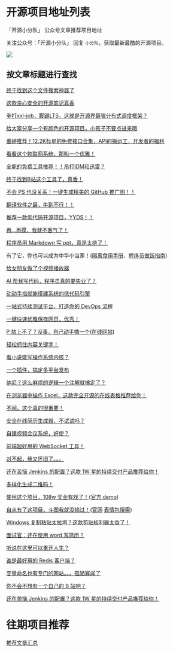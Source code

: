 # 开源项目地址列表

「开源小分队」 公众号文章推荐项目地址

关注公众号：「开源小分队」 回复 `小分队`，获取最新最酷的开源项目。

![](https://gitee.com/sourceteam/blog-source/raw/master/images/logo/202203032101383.jpg)

## 按文章标题进行查找

[终于找到这个文件搜索神器了](https://github.com/sharkdp/fd)

[这款良心安全的开源笔记真香](https://github.com/leanote/leanote)

[拳打xxl-job，脚踢LTS，这就是开源界最强分布式调度框架？](https://github.com/PowerJob/PowerJob)

[给大家分享一个有颜色的开源项目，小孩子不要点进来哦](https://github.com/zerosoul/chinese-colors)

[重磅推荐！12.2K标星的免费接口合集，API的搬运工，开发者的福利](https://github.com/fangzesheng/free-api)

[看看这个物联网系统，那叫一个优雅！](https://gitee.com/mqttsnet/thinglinks)

[全能的免费工具推荐！！吊打IDM和迅雷？](https://github.com/agalwood/Motrix)

[终于找到B站这个工具了，真香！](https://github.com/vooidzero/B23Downloader)

[不会 PS 也没关系！一键生成精美的 GitHub 推广图！！](https://github.com/wei/socialify)

[翻译软件之最，牛到不行！！](https://github.com/biyidev/biyi)

[推荐一款低代码开源项目，YYDS！！](https://github.com/wangyuan389/mall-cook)

[再…再摸，我就不客气了！](https://github.com/OBKoro1/stop-mess-around)

[程序员用 Markdown 写 ppt，真是太绝了！](https://github.com/slidevjs/slidev)

有了它，你也可以成为中华小当家！([隔离食用手册](https://github.com/YunYouJun/cook)、[程序员做饭指南](https://github.com/Anduin2017/HowToCook))

[给女朋友做了个视频播放器](https://github.com/sampotts/plyr)

[AI 帮我写代码，程序员真的要失业了？](https://github.com/github/copilot-docs)

[动动手指就能搭建系统的低代码引擎](https://github.com/alibaba/lowcode-engine)

[一站式持续测试平台，打造你的 DevOps 流程](https://github.com/metersphere/metersphere)

[一键快速优雅保存网页，优秀！](https://github.com/gildas-lormeau/SingleFile)

[P 站上不了？没事，自己动手搞一个](https://github.com/bestony/logoly)([在线网站](https://www.logoly.pro/#/))

[轻松抓住内容关键字！](https://github.com/amueller/word_cloud)

[看小说能写操作系统内核？](https://github.com/sunym1993/flash-linux0.11-talk)

[一个插件，搞定多平台发布](https://github.com/wechatsync/Wechatsync)

[纳尼？这么麻烦的逻辑一个注解就搞定了？](https://github.com/spring-projects/spring-retry)

[在浏览器中操作 Excel，这款完全开源的在线表格推荐给你！](https://github.com/mengshukeji/Luckysheet)

[不闹，这个真的很重要！](https://github.com/s-unscrupulous/idea_seat)

[安全在线简历生成器，不试试吗？](https://github.com/visiky/resume)

[自建视频会议系统，好使？](https://github.com/fmeringdal/nettu-meet)

[前端超好用的 WebSocket 工具！](https://github.com/joewalnes/reconnecting-websocket)

[对不起，我又怀旧了。。。](https://github.com/jynew/jynew)

[还在苦恼 Jenkins 的配置？这款 1W 星的持续交付产品推荐给你！](https://github.com/koderover/zadig)

[多样化生成二维码！](https://github.com/x-hw/amazing-qr)

[使用这个项目，108w 奖金有戏了！](https://github.com/wb14123/seq2seq-couplet)([官方 demo](https://ai.binwang.me/couplet/))

[自从有了这项目，斗图我就没输过！](https://github.com/zhaoolee/ChineseBQB)([官网](https://www.v2fy.com/p/000readme-chinesebqb/) [表情包搜索](https://www.v2fy.com/asset/0i/ChineseBQB/))

[Windows 复制粘贴太拉垮？这款剪贴板利器太香了！](https://github.com/hluk/CopyQ)

[面试官：还在使用 word 写简历？](https://github.com/geekcompany/ResumeSample)

[听说在这里可以重开人生？](https://github.com/VickScarlet/lifeRestart)

[谁是最好用的 Redis 客户端？](https://github.com/qishibo/AnotherRedisDesktopManager)

[变量命名也有专门的网站。。。孤陋寡闻了](https://github.com/unbug/codelf)

[你不会不想有一个自己的 B 站吧？](https://github.com/lybenson/bilibili-vue)

[还在苦恼 Jenkins 的配置？这款 1W 星的持续交付产品推荐给你！](https://github.com/koderover/zadig)

# 往期项目推荐

[推荐文章汇总](https://github.com/ourceteams/open-daily)
